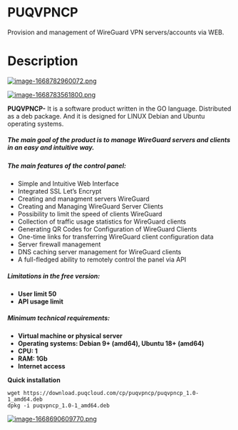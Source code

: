 # PUQVPNCP
Provision and management of WireGuard VPN servers/accounts via WEB.
# Description
[![image-1668782960072.png](https://doc.puq.info/uploads/images/gallery/2022-11/scaled-1680-/image-1668782960072.png)](https://panel.puqcloud.com/index.php?rp=/store/puqvpn "https://panel.puqcloud.com/index.php?rp=/store/puqvpn")

[![image-1668783561800.png](https://doc.puq.info/uploads/images/gallery/2022-11/scaled-1680-/image-1668783561800.png)](https://www.wireguard.com/ "https://www.wireguard.com/")

****PUQVPNCP**-** It is a software product written in the GO language. Distributed as a deb package. And it is designed for LINUX Debian and Ubuntu operating systems.

##### The main goal of the product is to manage WireGuard servers and clients in an easy and intuitive way.

##### **The main features of the control panel:**

- Simple and Intuitive Web Interface
- Integrated SSL Let’s Encrypt
- Creating and managment servers WireGuard
- Creating and Managing WireGuard Server Clients
- Possibility to limit the speed of clients WireGuard
- Collection of traffic usage statistics for WireGuard clients
- Generating QR Codes for Configuration of WireGuard Clients
- One-time links for transferring WireGuard client configuration data
- Server firewall management
- DNS caching server management for WireGuard clients
- A full-fledged ability to remotely control the panel via API

##### **Limitations in the free version:**

- **User limit 50**
- **API usage limit**

##### **Minimum technical requirements:**

- **Virtual machine or physical server**
- **Operating systems: Debian 9+ (amd64), Ubuntu 18+ (amd64)**
- **CPU: 1**
- **RAM: 1Gb**
- **Internet access**

**Quick installation**

```shell
wget https://download.puqcloud.com/cp/puqvpncp/puqvpncp_1.0-1_amd64.deb
dpkg -i puqvpncp_1.0-1_amd64.deb
```

[![image-1668690609770.png](https://doc.puq.info/uploads/images/gallery/2022-11/scaled-1680-/image-1668690609770.png)](https://doc.puq.info/uploads/images/gallery/2022-11/image-1668690609770.png)
